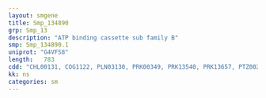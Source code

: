 ```yaml
---
layout: smgene
title: Smp_134890
grp: Smp_13
description: "ATP binding cassette sub family B"
smp: Smp_134890.1
uniprot: "G4VFS8"
length:   783
cdd: "CHL00131, COG1122, PLN03130, PRK00349, PRK13540, PRK13657, PTZ00265, TIGR01189, TIGR02203, cd03253, cl21455, pfam00005, smart00382"
kk: ns
categories: sm
---
```

